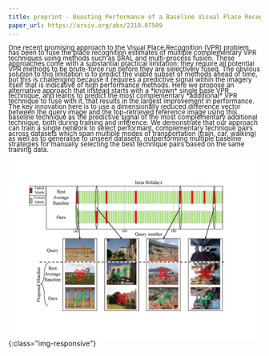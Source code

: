 ```yaml
---
title: preprint - Boosting Performance of a Baseline Visual Place Recognition Technique by Predicting the Maximally Complementary Technique
paper_url: https://arxiv.org/abs/2210.07509
---
```

<p style="line-height:0.75"> <font size="2">One recent promising approach to the Visual Place Recognition (VPR) problem has been to fuse the place recognition estimates of multiple complementary VPR techniques using methods such as SRAL and multi-process fusion. These approaches come with a substantial practical limitation: they require all potential VPR methods to be brute-force run before they are selectively fused. The obvious solution to this limitation is to predict the viable subset of methods ahead of time, but this is challenging because it requires a predictive signal within the imagery itself that is indicative of high performance methods. Here we propose an alternative approach that instead starts with a *known* single base VPR technique, and learns to predict the most complementary *additional* VPR technique to fuse with it, that results in the largest improvement in performance. The key innovation here is to use a dimensionally reduced difference vector between the query image and the top-retrieved reference image using this baseline technique as the predictive signal of the most complementary additional technique, both during training and inference. We demonstrate that our approach can train a single network to select performant, complementary technique pairs across datasets which span multiple modes of transportation (train, car, walking) as well as to generalise to unseen datasets, outperforming multiple baseline strategies for manually selecting the best technique pairs based on the same training data.</font></p>

![Performance benefits of dynamically selecting complementary VPR techniques.](/assets/images/ICRA_front_page.png){:class="img-responsive"}
